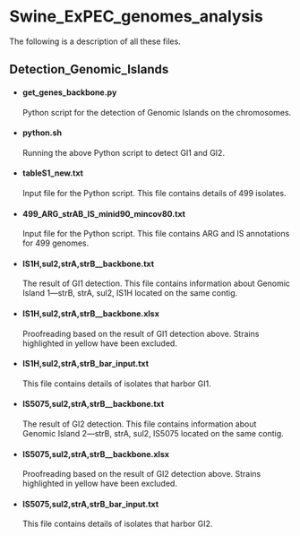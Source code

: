 # Swine_ExPEC_genomes_analysis
The following is a description of all these files.

## Detection_Genomic_Islands                                                 
  * #### get_genes_backbone.py
    Python script for the detection of Genomic Islands on the chromosomes.
  * #### python.sh
    Running the above Python script to detect GI1 and GI2.
  * #### tableS1_new.txt
    Input file for the Python script. This file contains details of 499 isolates.
  * #### 499_ARG_strAB_IS_minid90_mincov80.txt
    Input file for the Python script. This file contains ARG and IS annotations for 499 genomes.
  * #### IS1H,sul2,strA,strB__backbone.txt
    The result of GI1 detection. This file contains information about Genomic Island 1—strB, strA, sul2, IS1H located on the same contig.
  * #### IS1H,sul2,strA,strB__backbone.xlsx
    Proofreading based on the result of GI1 detection above. Strains highlighted in yellow have been excluded.
  * #### IS1H,sul2,strA,strB_bar_input.txt
    This file contains details of isolates that harbor GI1. 
  * #### IS5075,sul2,strA,strB__backbone.txt
    The result of GI2 detection. This file contains information about Genomic Island 2—strB, strA, sul2, IS5075 located on the same contig.
  * #### IS5075,sul2,strA,strB__backbone.xlsx
    Proofreading based on the result of GI2 detection above. Strains highlighted in yellow have been excluded.
  * #### IS5075,sul2,strA,strB_bar_input.txt
    This file contains details of isolates that harbor GI2. 
